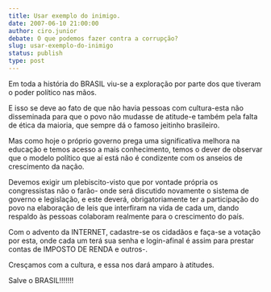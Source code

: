 ```yaml
---
title: Usar exemplo do inimigo.
date: 2007-06-10 21:00:00
author: ciro.junior
debate: O que podemos fazer contra a corrupção?
slug: usar-exemplo-do-inimigo
status: publish 
type: post
---
```


Em toda a história do BRASIL viu-se a exploração por parte dos que tiveram o poder político nas mãos.  

E isso se deve ao fato de que não havia pessoas com cultura-esta não disseminada para que o povo não mudasse de atitude-e também pela falta de ética da maioria, que sempre dá o famoso jeitinho brasileiro.  

Mas como hoje o próprio governo prega uma significativa melhora na educação e temos acesso a mais conhecimento, temos o dever de observar que o modelo político que aí está não é condizente com os anseios de crescimento da nação.  

Devemos exigir um plebiscito-visto que por vontade própria os congressistas não o farão- onde será discutido novamente o sistema de governo e legislação, e este deverá, obrigatoriamente ter a participação do povo na elaboração de leis que interfiram na vida de cada um, dando respaldo às pessoas colaboram realmente para o crescimento do país.  

Com o advento da INTERNET, cadastre-se os cidadãos e faça-se a votação por esta, onde cada um terá sua senha e login-afinal é assim para prestar contas de IMPOSTO DE RENDA e outros-.  

Cresçamos com a cultura, e essa nos dará amparo à atitudes.  

Salve o BRASIL!!!!!!!
